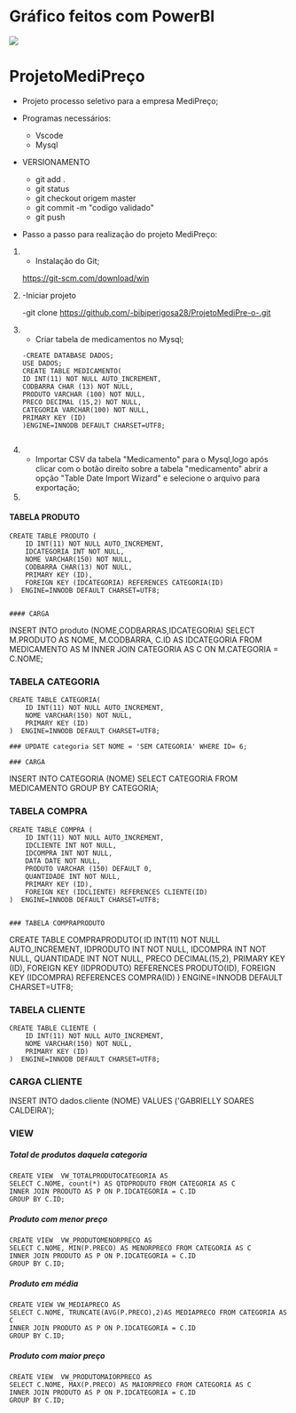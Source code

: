 # Gráfico feitos com PowerBI  
![](https://raw.githubusercontent.com/bibiperigosa28/ProjetoMediPre-o-/main/imagem/powerbi.jpeg)
# ProjetoMediPreço
- Projeto processo seletivo para a empresa MediPreço;
- Programas necessários:
    - Vscode
    - Mysql
- VERSIONAMENTO
    - git add .
    - git status 
    - git checkout origem master
    - git commit -m "codigo validado"
    - git push  

- Passo a passo para realização do projeto MediPreço:

1. - Instalação do Git;
	
	https://git-scm.com/download/win
	     

2. -Iniciar projeto 
    
    -git clone https://github.com/-bibiperigosa28/ProjetoMediPre-o-.git
    

3. - Criar tabela de medicamentos no Mysql;
    ```
    -CREATE DATABASE DADOS;
    USE DADOS;
    CREATE TABLE MEDICAMENTO(
    ID INT(11) NOT NULL AUTO_INCREMENT,
    CODBARRA CHAR (13) NOT NULL,
    PRODUTO VARCHAR (100) NOT NULL,
    PRECO DECIMAL (15,2) NOT NULL,
    CATEGORIA VARCHAR(100) NOT NULL,
    PRIMARY KEY (ID)
    )ENGINE=INNODB DEFAULT CHARSET=UTF8;
    

4. - Importar CSV da tabela "Medicamento" para o Mysql,logo após clicar com o botão direito sobre a tabela "medicamento" abrir a opção "Table Date Import Wizard" e selecione o arquivo para exportação;

5. 
#### TABELA PRODUTO
```
CREATE TABLE PRODUTO (
    ID INT(11) NOT NULL AUTO_INCREMENT,
    IDCATEGORIA INT NOT NULL,
    NOME VARCHAR(150) NOT NULL,
    CODBARRA CHAR(13) NOT NULL,
    PRIMARY KEY (ID),
    FOREIGN KEY (IDCATEGORIA) REFERENCES CATEGORIA(ID)
)  ENGINE=INNODB DEFAULT CHARSET=UTF8;


#### CARGA 
```
INSERT INTO produto
(NOME,CODBARRAS,IDCATEGORIA)
SELECT M.PRODUTO AS NOME, M.CODBARRA, C.ID AS IDCATEGORIA FROM MEDICAMENTO AS M
INNER JOIN CATEGORIA AS C ON M.CATEGORIA = C.NOME;



### TABELA CATEGORIA
```
CREATE TABLE CATEGORIA(
    ID INT(11) NOT NULL AUTO_INCREMENT,
    NOME VARCHAR(150) NOT NULL,
    PRIMARY KEY (ID)
)  ENGINE=INNODB DEFAULT CHARSET=UTF8;

### UPDATE categoria SET NOME = 'SEM CATEGORIA' WHERE ID= 6;

### CARGA
```
INSERT INTO CATEGORIA
(NOME)
SELECT CATEGORIA FROM MEDICAMENTO  GROUP BY CATEGORIA;


### TABELA COMPRA
```
CREATE TABLE COMPRA (
    ID INT(11) NOT NULL AUTO_INCREMENT,
    IDCLIENTE INT NOT NULL,
    IDCOMPRA INT NOT NULL,
    DATA DATE NOT NULL,
    PRODUTO VARCHAR (150) DEFAULT 0,
    QUANTIDADE INT NOT NULL,
    PRIMARY KEY (ID),
    FOREIGN KEY (IDCLIENTE) REFERENCES CLIENTE(ID)
)  ENGINE=INNODB DEFAULT CHARSET=UTF8;


### TABELA COMPRAPRODUTO
```
CREATE TABLE COMPRAPRODUTO(
    ID INT(11) NOT NULL AUTO_INCREMENT,
    IDPRODUTO INT NOT NULL,
    IDCOMPRA INT NOT NULL,
    QUANTIDADE INT NOT NULL,
    PRECO DECIMAL(15,2),
    PRIMARY KEY (ID),
	FOREIGN KEY (IDPRODUTO) REFERENCES PRODUTO(ID),
	FOREIGN KEY (IDCOMPRA) REFERENCES COMPRA(ID)
)  ENGINE=INNODB DEFAULT CHARSET=UTF8;


### TABELA CLIENTE
```
CREATE TABLE CLIENTE (
    ID INT(11) NOT NULL AUTO_INCREMENT,
    NOME VARCHAR(150) NOT NULL,
    PRIMARY KEY (ID)
)  ENGINE=INNODB DEFAULT CHARSET=UTF8;

```
### CARGA CLIENTE 

INSERT INTO dados.cliente
(NOME)
VALUES
('GABRIELLY SOARES CALDEIRA');

### VIEW
##### Total de produtos daquela categoria
```
CREATE VIEW  VW_TOTALPRODUTOCATEGORIA AS 
SELECT C.NOME, count(*) AS QTDPRODUTO FROM CATEGORIA AS C 
INNER JOIN PRODUTO AS P ON P.IDCATEGORIA = C.ID
GROUP BY C.ID;
```
##### Produto com menor preço
```
CREATE VIEW  VW_PRODUTOMENORPRECO AS 
SELECT C.NOME, MIN(P.PRECO) AS MENORPRECO FROM CATEGORIA AS C 
INNER JOIN PRODUTO AS P ON P.IDCATEGORIA = C.ID
GROUP BY C.ID;
```
##### Produto em média 
```
CREATE VIEW VW_MEDIAPRECO AS 
SELECT C.NOME, TRUNCATE(AVG(P.PRECO),2)AS MEDIAPRECO FROM CATEGORIA AS C 
INNER JOIN PRODUTO AS P ON P.IDCATEGORIA = C.ID
GROUP BY C.ID;
```
##### Produto com maior preço

```
CREATE VIEW  VW_PRODUTOMAIORPRECO AS 
SELECT C.NOME, MAX(P.PRECO) AS MAIORPRECO FROM CATEGORIA AS C 
INNER JOIN PRODUTO AS P ON P.IDCATEGORIA = C.ID
GROUP BY C.ID;



